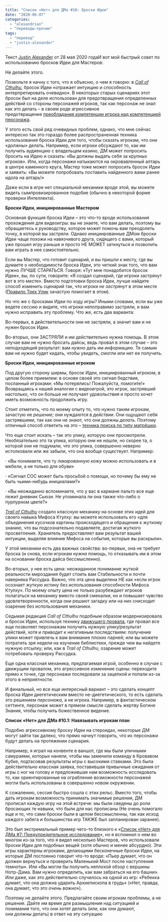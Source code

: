 ```yaml
---
title: "Список «Нет» для ДМа #10: Броски Идеи"
date: "2020-06-07"
categories: 
  - "alexandrian"
  - "переводы-прочие"
tags: 
  - "перевод"
  - "justin-alexander"
---
```


Текст [Justin Alexander](https://vk.com/away.php?to=https://thealexandrian.net/about&cc_key=) от 28 мая 2020 годаИ вот мой быстрый совет по использованию бросков Идеи для Мастеров:

Не делайте этого.

Позвольте я начну с того, что я объясню, о чем я говорю: в _[Call of Cthulhu](https://vk.com/away.php?to=https%3A%2F%2Fthealexandrian.net%2Fwordpress%2F39221%2Froleplaying-games%2Fcall-of-cthulhu-5th-edition-revised-system-cheat-sheet)_, бросок Идеи «отражает интуицию и способность интерпретировать очевидно». В некоторых старых сценариях этот бросок был на деле использован для предотвращения определенных действий со стороны персонажей игроков, так как персонаж не знал как это делать – в своем роде агрессивное предотвращение [преобладания компетенции игрока над компетенцией персонажа](https://vk.com/away.php?to=https%3A%2F%2Fthealexandrian.net%2Fwordpress%2F4238%2Froleplaying-games%2Fthe-art-of-rulings).

У этого есть свой ряд очевидных проблем, однако, что мне сейчас интересно так это гораздо более распространенная техника использования броска Идеи для того, чтобы сказать игрокам, что они «должны» делать. Например, если игроки обсуждают то, как им получить аудиенцию с владельцем казино, ДМ может попросить бросить на Идею и сказать: «Вы должны выдать себя за крупных игроков». Или, когда персонажи натыкаются на окровавленный алтарь в центре каменного круга, Мастер тоже может попросить бросок Идеи и заявить: «Вы можете попробовать поставить найденного вами ранее идола на алтарь!»

Даже если в игре нет специальной механики вроде этой, вы можете видеть сымпровизированное подобие (обычно в некоторой форме проверки Интеллекта).

**Броски Идеи, инициированные Мастером**

Основная функция броска Идеи – это что-то вроде использования прохождения для видеоигры: вы не знаете, что вам делать, поэтому вы обращаетесь к руководству, которое может помочь вам преодолеть точку, в которой вы застряли. Однако инициированные ДМом броски Идеи чаще похожи на навязчивого друга, сидящего с вами, который уже прошел игру раньше и просто НЕ МОЖЕТ заткнуться и позволить вам играть в нее самостоятельно.

Если вы Мастер, что готовит сценарий, и вы пришли к месту, где вы думаете о необходимости броска Идеи, это четкий знак того, что вам нужно ЛУЧШЕ СТАРАТЬСЯ. Говоря: «Тут мне понадобится бросок Идеи», вы, по сути, говорите: «Я создал сценарий, где игроки застрянут вот в это месте». Вместо подготовки броска Идеи, лучше найдите способ изменить сценарий так, что игроки _не застрянут_ в этом месте ([Правило Трех Улик](https://vk.com/away.php?to=https%3A%2F%2Fthealexandrian.net%2Fwordpress%2F1118%2Froleplaying-games%2Fthree-clue-rule) зачастую помогает в этом).

Но что же с бросками Идеи по ходу игры? Иными словами, если вы уже ведете сессию и видите, что игроки непоправимо застряли, и вам нужно исправить эту проблему. Что же, есть два варианта:

Во-первых, в действительности они не застряли, а значит вам и не нужен бросок Идеи.

Во-вторых, они ЗАСТРЯЛИ и им действительно нужна помощь. В этом случае вам не нужно бросать дайсы, ведь провал в этом случае – это неподходящий результат: вам _нужно_ дать им информацию. Те самым вам не нужно будет кидать, чтобы увидеть, смогли или нет ее получить.

**Броски Идеи, инициированные игроком**

Под другую сторону ширмы, бросок Идеи, инициированный игроком, в целом более приемлем: в основе своей это сигнал бедствия, посланный игроками: «Мы потерялись! Пожалуйста, помогите!» Возвращаясь к нашей аналогии с видеоигрой, это игрок, застрявший настолько, что он больше не получает удовольствия и просто хочет иметь возможность продолжить игру.

Стоит отметить, что по моему опыту то, что нужно таким игрокам, зачастую не _решение_; они нуждаются в _действии_. Они ощущают себя застрявшими, так как они не знают, что они должны _делать_. Поэтому отличный способ ответить на это – [техника поиска по типу матрёшки](https://vk.com/away.php?to=https%3A%2F%2Fthealexandrian.net%2Fwordpress%2F38104%2Froleplaying-games%2Frandom-gm-tip-matryoshka-search-technique).

Что еще стоит искать – так это улику, которую они просмотрели. Необязательно это та улика, которую они не _нашли_, но скорее та, о которой они не подумали, что это улика, совершенно неверно истолковали или же забыли, что она вообще существует. Например:

· «Вы понимаете, что ту _лакированную кожу_ можно использовать и в мебели, а не только для обуви»

· «Сигнал СОС может быть просьбой о помощи, но почему бы ему не быть чьими-нибудь инициалами?»

· «Вы неожиданно вспоминаете, что у вас в кармане пальто все еще лежит дневник Сьюзи. Не упоминала ли она также что-либо о пурпурном цвете?»

_[Trail of Cthulhu](https://vk.com/away.php?to=https%3A%2F%2Fthealexandrian.net%2Fwordpress%2F35587%2Froleplaying-games%2Ftrail-of-cthulhu-cheat-sheet)_ создало классную механику на основе этих идей для своего навыка Мифоса Ктулху: вы можете использовать его «для объединения кусочков картины происходящего и обращения к жуткому знанию, что вы подсознательно подавляете, достигая жуткого просветления. Хранитель предоставляет вам результат вашей интуиции, выделяя влияние Мифоса на события, которые вы раскрыли».

У этой механики есть два важных свойства: во-первых, она не требует броска (и снова, если игрокам _нужна_ помощь, то отказывать им в этом на основании броска дайса бессмысленно).

Во-вторых, у нее есть цена: неожиданное понимание жуткой реальности мироздания будет стоить вам Стабильности и почти наверняка Рассудка. Важно, что эта цена выделена НЕ как «если игрок осознает жуткую истину без использования способности Мифоса Ктулху». По моему опыту цена не только разубеждает игроков полагаться на механику вместо своей смекалки, но и повышает чувство удовлетворенности, когда они решают загадку или на них снисходит озарение без использования механики.

Седьмая редакция _Call of Cthulhu_ подобным образом модернизировала и бросок Идеи, используя технику [движущего провала](https://vk.com/away.php?to=https%3A%2F%2Fthealexandrian.net%2Fwordpress%2F38140%2Froleplaying-games%2Fart-of-rulings-part-6-fictional-cleromancy), где провал все еще позволяет персонажам получить нужную улику/результат действий, хотя и приводит к негативным последствиям: получение улики может привлечь к вам внимание плохих парней; или вы можете потратить зря недели на изучение библиотеки, прежде чем вы найдете нужную отсылку; или, как в _Trail of Cthulhu_, озарение может потребовать проверку Рассудка.

Еще одна классная механика, предлагаемая игрой, особенно в случае с движущим провалом, это агрессивное изменение сцены: переходите прямо к точке, где персонажи последовали за зацепкой и попали из-за этого в неприятности.

И финальный, но все еще интересный вариант – это сделать концепт броска Идеи диегетическим вместо не-диегетического, то есть сделать это решением _персонажа_, а не игрока. Например, в фантастическом сеттинге, персонаж может в прямом смысле сделать жертву Богине Знания, чтобы получить божественное видение.

**Список «Нет» для ДМа #10.1: Навязывать игрокам план**

Подобно агрессивному броску Идеи на стероидах, некоторые ДМ могут зайти так далеко, что прямо начнут говорить, что их персонажи будут делать на протяжении сценария.

Например, я играл на конвенте в ваншот, где мы были уличными самураями, которых наняли, чтобы мы заменили команду в Кровавом Кубке, подтасовав результаты игры с высокими ставками. Это была действительно классная заявка, поставившая привычные ожидания от игры с ног на голову и предложившая нам возможность исследовать то, как ориентированные на ограбление возможности персонажей могли быть использованы в совершенно новом окружении.

К сожалению, сессия быстро сошла с этих рельс. Вместо того, чтобы дать игрокам возможность принимать значимые решения, ДМ прописал каждую игру на этой встрече: мы были сведены до роли бросающих те навыки, что были для нас прописаны (Не очень помогало еще и то, что сами броски были в целом бессмысленны, так как исход каждого забега и большинства игр ТАКЖЕ был запланирован заранее).

Это был экстремальный пример чего-то близкого к «[Список «Нет» для ДМа #7: Предупредительное исследование](https://vk.com/away.php?to=https%3A%2F%2Fthealexandrian.net%2Fwordpress%2F39682%2Froleplaying-games%2Fgm-dont-list-7-preempting-investigation)», но я вспомнил о нем во многом из-за того, что я видел несколько Мастеров, что использовали броски Идеи для подобных вещей (хотя обычно и менее абсурдно). Эти игры характерны игроками, делающими бесконечные броски Идеи, на которые ДМ постоянно говорит что-то вроде: «Пьер думает, что он должен вернуться и проверить Маленький Мост после наступления темноты». Или «Вы могли бы получить неплохой обзор с вершины Нотр-Дама. Вам нужно определить, как вам забраться на его башни». Или даже, как это действительно случилось на одной из игр: «Ребекка думает, что она должна ударить Архиепископа в грудь» («Нет, правда, она думает, что это _очень важно_»).

Поэтому не делайте этого. Предлагайте своим игрокам проблемы, а не решения. Дайте им время для размышления над ситуацией и понимания того, что они хотят делать (или, как они думают, они _должны_ делать) в ответ на эту ситуацию
